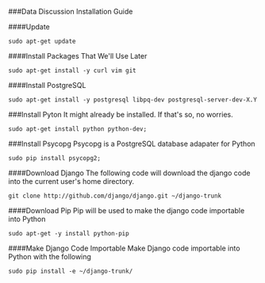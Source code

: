 ###Data Discussion Installation Guide

####Update
```
sudo apt-get update
```

####Install Packages That We'll Use Later
```
sudo apt-get install -y curl vim git
```

####Install PostgreSQL
```
sudo apt-get install -y postgresql libpq-dev postgresql-server-dev-X.Y
```

###Install Pyton
It might already be installed.  If that's so, no worries.
```
sudo apt-get install python python-dev;
```

###Install Psycopg
Psycopg is a PostgreSQL database adapater for Python
```
sudo pip install psycopg2;
```


####Download Django
The following code will download the django code into the current user's home directory. 
```
git clone http://github.com/django/django.git ~/django-trunk
```

####Download Pip
Pip will be used to make the django code importable into Python
```
sudo apt-get -y install python-pip
```

####Make Django Code Importable
Make Django code importable into Python with the following
```
sudo pip install -e ~/django-trunk/
```
